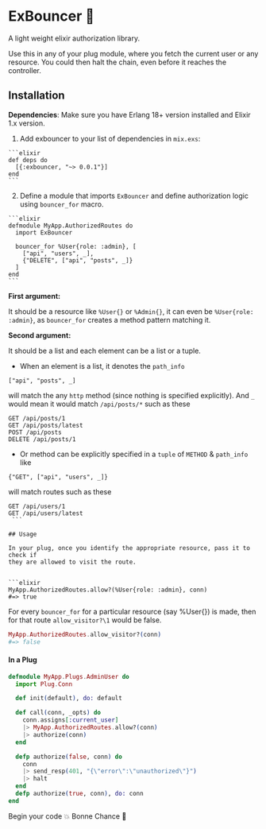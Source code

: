 # ExBouncer :muscle:

A light weight elixir authorization library.

Use this in any of your plug module, where you fetch the current user or any resource.
You could then halt the chain, even before it reaches the controller.

## Installation

**Dependencies**: Make sure you have Erlang 18+ version installed and Elixir 1.x version.

  1. Add exbouncer to your list of dependencies in `mix.exs`:

    ```elixir
    def deps do
      [{:exbouncer, "~> 0.0.1"}]
    end
    ```

  2. Define a module that imports `ExBouncer` and define authorization logic using `bouncer_for`
  macro.

    ```elixir
    defmodule MyApp.AuthorizedRoutes do
      import ExBouncer

      bouncer_for %User{role: :admin}, [
        ["api", "users", _],
        {"DELETE", ["api", "posts", _]}
      ]
    end
    ```

   **First argument:**

   It should be a resource like `%User{}` or `%Admin{}`, it can even be
   `%User{role: :admin}`, as `bouncer_for` creates a method pattern matching it.

   **Second argument:**

   It should be a list and each element can be a list or a tuple.

   - When an element is a list, it denotes the `path_info`

   ```
   ["api", "posts", _]
   ```
   will match the any `http` method (since nothing is specified explicitly).
   And `_` would mean it would match `/api/posts/*` such as these

   ```
   GET /api/posts/1
   GET /api/posts/latest
   POST /api/posts
   DELETE /api/posts/1
   ```

   - Or method can be explicitly specified in a `tuple` of `METHOD` & `path_info` like

   ```
   {"GET", ["api", "users", _]}
   ```

   will match routes such as these
   ```
   GET /api/users/1
   GET /api/users/latest
    ```

## Usage

In your plug, once you identify the appropriate resource, pass it to check if
they are allowed to visit the route.


```elixir
MyApp.AuthorizedRoutes.allow?(%User{role: :admin}, conn)
#=> true
```

For every `bouncer_for` for a particular resource (say %User{}) is made,
then for that route `allow_visitor?\1` would be false.

```elixir
MyApp.AuthorizedRoutes.allow_visitor?(conn)
#=> false
```

#### In a Plug

```elixir
defmodule MyApp.Plugs.AdminUser do
  import Plug.Conn

  def init(default), do: default

  def call(conn, _opts) do
    conn.assigns[:current_user]
    |> MyApp.AuthorizedRoutes.allow?(conn)
    |> authorize(conn)
  end

  defp authorize(false, conn) do
    conn
    |> send_resp(401, "{\"error\":\"unauthorized\"}")
    |> halt
  end
  defp authorize(true, conn), do: conn
end
```

Begin your code :boom: Bonne Chance :metal:
